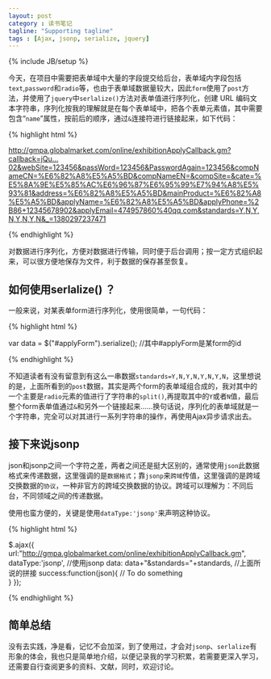 ```yaml
---
layout: post
category : 读书笔记
tagline: "Supporting tagline"
tags : [Ajax, jsonp, serialize, jquery]
---
```


{% include JB/setup %}

今天，在项目中需要把表单域中大量的字段提交给后台，表单域内字段包括`text`,`password`和`radio`等，也由于表单域数据量较大，因此`form`使用了`post`方法，并使用了`jquery`中`serlalize()`方法对表单值进行序列化，创建 URL 编码文本字符串，序列化按我的理解就是在每个表单域中，把各个表单元素值，其中需要包含“`name`”属性，按前后的顺序，通过`&`连接符进行链接起来，如下代码：

<!--break-->

{% highlight html %}

http://gmpa.globalmarket.com/online/exhibitionApplyCallback.gm?callback=jQu…02&webSite=123456&passWord=123456&PasswordAgain=123456&compNameCN=%E6%82%A8%E5%A5%BD&compNameEN=&compSite=&cate=%E5%8A%9E%E5%85%AC%E6%96%87%E6%95%99%E7%94%A8%E5%93%81&address=%E6%82%A8%E5%A5%BD&mainProduct=%E6%82%A8%E5%A5%BD&applyName=%E6%82%A8%E5%A5%BD&applyPhone=%2B86+12345678902&applyEmail=474957860%40qq.com&standards=Y,N,Y,N,Y,N,Y,N&_=1380297237471

{% endhighlight %}


对数据进行序列化，方便对数据进行传输，同时便于后台调用；按一定方式组织起来，可以很方便地保存为文件，利于数据的保存甚至恢复。

## 如何使用serlalize() ？ ##

一般来说，对某表单form进行序列化，使用很简单，一句代码：

{% highlight html %}

var data = $("#applyForm").serialize(); //其中#applyForm是某form的id

{% endhighlight %}

不知道读者有没有留意到有这么一串数据`standards=Y,N,Y,N,Y,N,Y,N`，这里想说的是，上面所看到的`post`数据，其实是两个form的表单域组合成的，我对其中的一个主要是`radio`元素的值进行了字符串的`split()`,再提取其中的`Y`或者`N`值，最后整个form表单值通过`&`和另外一个链接起来……换句话说，序列化的表单域就是一个字符串，完全可以对其进行一系列字符串的操作，再使用Ajax异步请求出去。

## 接下来说jsonp ##

json和jsonp之间一个字符之差，两者之间还是挺大区别的，通常使用`json`此数据格式来传递数据，这里强调的是`数据格式`；靠`jsonp`来`跨域`传值，这里强调的是跨域交换数据的`协议`，一种非官方的跨域交换数据的协议。跨域可以理解为：不同后台，不同领域之间的传递数据。

使用也蛮方便的，关键是使用`dataType:'jsonp'`来声明这种协议。

{% highlight html %}

   $.ajax({
          url:"http://gmpa.globalmarket.com/online/exhibitionApplyCallback.gm",
          dataType:'jsonp',         //使用jsonp
          data: data+"&standards="+standards, //上面所说的拼接
          success:function(json){
             // To do something      
          }
    });

{% endhighlight %}

## 简单总结 ##

没有去实践，净是看，记忆不会加深，到了使用过，才会对`jsonp`、`serlalize`有形象的体会，我也只是简单地介绍，以便记录我的学习积累，若需要更深入学习，还需要自行查阅更多的资料、文献，同时，欢迎讨论。
